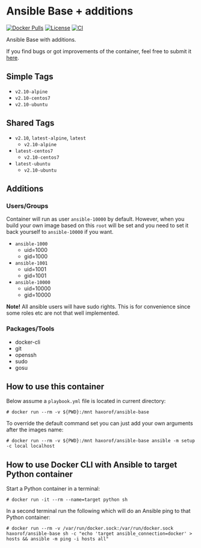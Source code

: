 # Ansible Base + additions

[![Docker Pulls](https://img.shields.io/docker/pulls/haxorof/ansible-base)](https://hub.docker.com/r/haxorof/ansible-base/)
[![License](https://img.shields.io/github/license/haxorof/docker-ansible-base)](https://hub.docker.com/r/haxorof/ansible-base/)
[![CI](https://github.com/haxorof/docker-ansible-base/workflows/CI/badge.svg)](https://github.com/haxorof/docker-ansible-base/actions?query=workflow%3ACI)

Ansible Base with additions.

If you find bugs or got improvements of the container, feel free to submit it [here](https://github.com/haxorof/docker-ansible-base/issues).

## Simple Tags

- `v2.10-alpine`
- `v2.10-centos7`
- `v2.10-ubuntu`

## Shared Tags

- `v2.10`, `latest-alpine`, `latest`
  - `v2.10-alpine`
- `latest-centos7`
  - `v2.10-centos7`
- `latest-ubuntu`
  - `v2.10-ubuntu`

## Additions

### Users/Groups

Container will run as user `ansible-10000` by default. However, when you build your own image based on this `root` will be set and you need to set it back yourself to `ansible-10000` if you want.

- `ansible-1000`
  - uid=1000
  - gid=1000
- `ansible-1001`
  - uid=1001
  - gid=1001
- `ansible-10000`
  - uid=10000
  - gid=10000

**Note!** All ansible users will have sudo rights. This is for convenience since some roles etc are not that well implemented.

### Packages/Tools

- docker-cli
- git
- openssh
- sudo
- gosu

## How to use this container

Below assume a `playbook.yml` file is located in current directory:

```console
# docker run --rm -v ${PWD}:/mnt haxorof/ansible-base
```

To override the default command set you can just add your own arguments after the images name:

```console
# docker run --rm -v ${PWD}:/mnt haxorof/ansible-base ansible -m setup -c local localhost
```

## How to use Docker CLI with Ansible to target Python container

Start a Python container in a terminal:

```console
# docker run -it --rm --name=target python sh
```

In a second terminal run the following which will do an Ansible ping to that Python container:

```console
# docker run --rm -v /var/run/docker.sock:/var/run/docker.sock haxorof/ansible-base sh -c "echo 'target ansible_connection=docker' > hosts && ansible -m ping -i hosts all"
```
